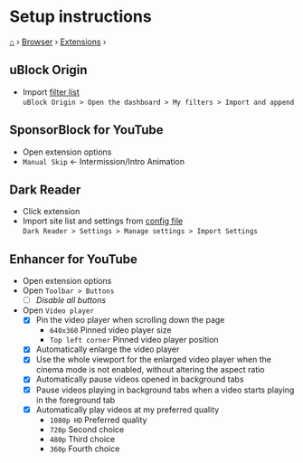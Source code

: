<h1> Setup instructions </h1>

[⌂](../README.md) › [Browser](Setup%20the%20browsers.md) › [Extensions](extensions.md) › 

## uBlock Origin
- Import [filter list](../configs/uBlock-filters.txt)  
   `uBlock Origin > Open the dashboard > My filters > Import and append`

## SponsorBlock for YouTube
- Open extension options
- `Manual Skip` ← Intermission/Intro Animation

## Dark Reader
- Click extension
- Import site list and settings from [config file](../configs/Dark-Reader.json)  
   `Dark Reader > Settings > Manage settings > Import Settings`

## Enhancer for YouTube
- Open extension options
- Open `Toolbar > Buttons`
  - [ ] *Disable all buttons*
- Open `Video player`
   - [x] Pin the video player when scrolling down the page
     - `640x360` Pinned video player size
     - `Top left corner` Pinned video player position
   - [x] Automatically enlarge the video player
   - [x] Use the whole viewport for the enlarged video player when the cinema mode is not enabled, without altering the aspect ratio
   - [x] Automatically pause videos opened in background tabs
   - [x] Pause videos playing in background tabs when a video starts playing in the foreground tab
   - [x] Automatically play videos at my preferred quality
     - `1080p HD` Preferred quality
     - `720p` Second choice
     - `480p` Third choice
     - `360p` Fourth choice